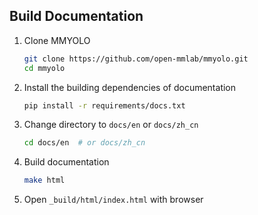 ## Build Documentation

1. Clone MMYOLO

   ```bash
   git clone https://github.com/open-mmlab/mmyolo.git
   cd mmyolo
   ```

2. Install the building dependencies of documentation

   ```bash
   pip install -r requirements/docs.txt
   ```

3. Change directory to `docs/en` or `docs/zh_cn`

   ```bash
   cd docs/en  # or docs/zh_cn
   ```

4. Build documentation

   ```bash
   make html
   ```

5. Open `_build/html/index.html` with browser
